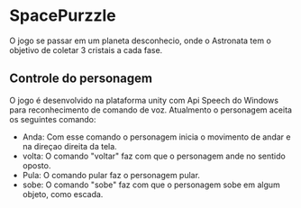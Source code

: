 # SpacePurzzle

O jogo se passar em um planeta desconhecio, onde o Astronata tem o objetivo de coletar 3 cristais a cada fase.

## Controle do personagem

O jogo é desenvolvido na plataforma unity com Api Speech do Windows para reconhecimento de comando de voz. Atualmento o personagem aceita os seguintes comando:

- Anda: Com esse comando o personagem inicia o movimento de andar e na direçao direita da tela.
- volta: O comando "voltar" faz com que o personagem ande no sentido oposto.
- Pula: O comando pular faz o personagem pular.
- sobe: O comando "sobe" faz com que o personagem sobe em algum objeto, como escada.
